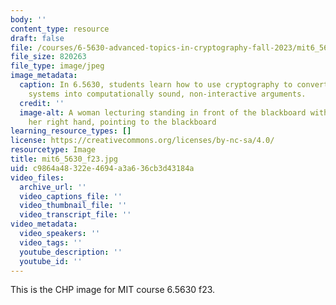 ```yaml
---
body: ''
content_type: resource
draft: false
file: /courses/6-5630-advanced-topics-in-cryptography-fall-2023/mit6_5630_f23.jpg
file_size: 820263
file_type: image/jpeg
image_metadata:
  caption: In 6.5630, students learn how to use cryptography to convert powerful proof
    systems into computationally sound, non-interactive arguments.
  credit: ''
  image-alt: A woman lecturing standing in front of the blackboard with a chalk in
    her right hand, pointing to the blackboard
learning_resource_types: []
license: https://creativecommons.org/licenses/by-nc-sa/4.0/
resourcetype: Image
title: mit6_5630_f23.jpg
uid: c9864a48-322e-4694-a3a6-36cb3d43184a
video_files:
  archive_url: ''
  video_captions_file: ''
  video_thumbnail_file: ''
  video_transcript_file: ''
video_metadata:
  video_speakers: ''
  video_tags: ''
  youtube_description: ''
  youtube_id: ''
---
```

This is the CHP image for MIT course 6.5630 f23.
